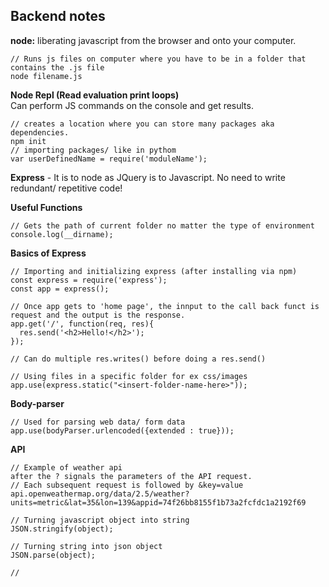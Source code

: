 ## Backend notes

__node:__ liberating javascript from the browser and onto your computer.
```
// Runs js files on computer where you have to be in a folder that contains the .js file
node filename.js
```
__Node Repl (Read evaluation print loops)__ <br> Can perform JS commands on the console and get results.
<br>
```
// creates a location where you can store many packages aka dependencies.
npm init
// importing packages/ like in pythom
var userDefinedName = require('moduleName');
```
__Express__ - It is to node as JQuery is to Javascript. No need to write redundant/ repetitive code!

__Useful Functions__
```
// Gets the path of current folder no matter the type of environment
console.log(__dirname);
```
__Basics of Express__
```
// Importing and initializing express (after installing via npm)
const express = require('express');
const app = express();

// Once app gets to 'home page', the innput to the call back funct is request and the output is the response.
app.get('/', function(req, res){
  res.send('<h2>Hello!</h2>');
});

// Can do multiple res.writes() before doing a res.send()

// Using files in a specific folder for ex css/images
app.use(express.static("<insert-folder-name-here>"));
```

__Body-parser__
```
// Used for parsing web data/ form data
app.use(bodyParser.urlencoded({extended : true}));
```

__API__
```
// Example of weather api
after the ? signals the parameters of the API request.
// Each subsequent request is followed by &key=value
api.openweathermap.org/data/2.5/weather?units=metric&lat=35&lon=139&appid=74f26bb8155f1b73a2fcfdc1a2192f69
```

```
// Turning javascript object into string
JSON.stringify(object);

// Turning string into json object
JSON.parse(object);

//
```
